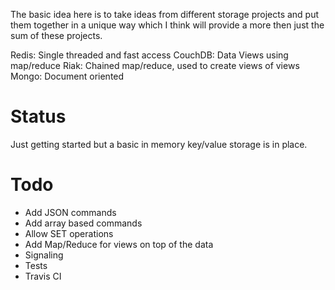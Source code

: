 The basic idea here is to take ideas from different storage projects and put them together in a unique way which I think will provide a more then just the sum of these projects.

Redis:   Single threaded and fast access
CouchDB: Data Views using map/reduce
Riak:    Chained map/reduce, used to create views of views
Mongo:   Document oriented


Status
======
Just getting started but a basic in memory key/value storage is in place.

Todo
====
 * Add JSON commands
 * Add array based commands
 * Allow SET operations
 * Add Map/Reduce for views on top of the data
 * Signaling
 * Tests
 * Travis CI
